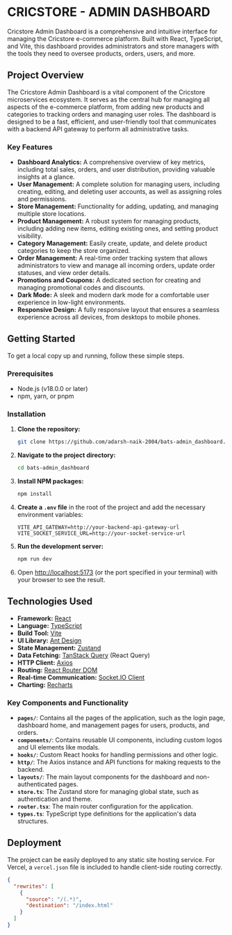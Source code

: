 # CRICSTORE - ADMIN DASHBOARD

Cricstore Admin Dashboard is a comprehensive and intuitive interface for managing the Cricstore e-commerce platform. Built with React, TypeScript, and Vite, this dashboard provides administrators and store managers with the tools they need to oversee products, orders, users, and more.

## Project Overview

The Cricstore Admin Dashboard is a vital component of the Cricstore microservices ecosystem. It serves as the central hub for managing all aspects of the e-commerce platform, from adding new products and categories to tracking orders and managing user roles. The dashboard is designed to be a fast, efficient, and user-friendly tool that communicates with a backend API gateway to perform all administrative tasks.

### Key Features

* **Dashboard Analytics:** A comprehensive overview of key metrics, including total sales, orders, and user distribution, providing valuable insights at a glance.
* **User Management:** A complete solution for managing users, including creating, editing, and deleting user accounts, as well as assigning roles and permissions.
* **Store Management:** Functionality for adding, updating, and managing multiple store locations.
* **Product Management:** A robust system for managing products, including adding new items, editing existing ones, and setting product visibility.
* **Category Management:** Easily create, update, and delete product categories to keep the store organized.
* **Order Management:** A real-time order tracking system that allows administrators to view and manage all incoming orders, update order statuses, and view order details.
* **Promotions and Coupons:** A dedicated section for creating and managing promotional codes and discounts.
* **Dark Mode:** A sleek and modern dark mode for a comfortable user experience in low-light environments.
* **Responsive Design:** A fully responsive layout that ensures a seamless experience across all devices, from desktops to mobile phones.

## Getting Started

To get a local copy up and running, follow these simple steps.

### Prerequisites

* Node.js (v18.0.0 or later)
* npm, yarn, or pnpm

### Installation

1.  **Clone the repository:**
    ```sh
    git clone https://github.com/adarsh-naik-2004/bats-admin_dashboard.git
    ```
2.  **Navigate to the project directory:**
    ```sh
    cd bats-admin_dashboard
    ```
3.  **Install NPM packages:**
    ```sh
    npm install
    ```
4.  **Create a `.env` file** in the root of the project and add the necessary environment variables:
    ```env
    VITE_API_GATEWAY=http://your-backend-api-gateway-url
    VITE_SOCKET_SERVICE_URL=http://your-socket-service-url
    ```
5.  **Run the development server:**
    ```sh
    npm run dev
    ```
6.  Open [http://localhost:5173](http://localhost:5173) (or the port specified in your terminal) with your browser to see the result.

## Technologies Used

* **Framework:** [React](https://reactjs.org/)
* **Language:** [TypeScript](https://www.typescriptlang.org/)
* **Build Tool:** [Vite](https://vitejs.dev/)
* **UI Library:** [Ant Design](https://ant.design/)
* **State Management:** [Zustand](https://zustand-demo.pmnd.rs/)
* **Data Fetching:** [TanStack Query](https://tanstack.com/query/v4) (React Query)
* **HTTP Client:** [Axios](https://axios-http.com/)
* **Routing:** [React Router DOM](https://reactrouter.com/)
* **Real-time Communication:** [Socket.IO Client](https://socket.io/docs/v4/client-installation/)
* **Charting:** [Recharts](https://recharts.org/)

### Key Components and Functionality

* **`pages/`**: Contains all the pages of the application, such as the login page, dashboard home, and management pages for users, products, and orders.
* **`components/`**: Contains reusable UI components, including custom logos and UI elements like modals.
* **`hooks/`**: Custom React hooks for handling permissions and other logic.
* **`http/`**: The Axios instance and API functions for making requests to the backend.
* **`layouts/`**: The main layout components for the dashboard and non-authenticated pages.
* **`store.ts`**: The Zustand store for managing global state, such as authentication and theme.
* **`router.tsx`**: The main router configuration for the application.
* **`types.ts`**: TypeScript type definitions for the application's data structures.

## Deployment

The project can be easily deployed to any static site hosting service. For Vercel, a `vercel.json` file is included to handle client-side routing correctly.

```json
{
  "rewrites": [
    {
      "source": "/(.*)",
      "destination": "/index.html"
    }
  ]
}
